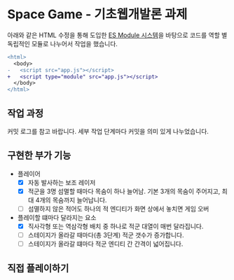 # Space Game - 기초웹개발론 과제

<!-- 영상 첨부 TODO -->

아래와 같은 HTML 수정을 통해 도입한 [ES Module 시스템]을 바탕으로 코드를 역할 별 독립적인 모듈로 나누어서 작업을 했습니다.

[ES Module 시스템]: https://developer.mozilla.org/en-US/docs/Web/JavaScript/Guide/Modules#applying_the_module_to_your_html

```diff
<html>
  <body>
-   <script src="app.js"></script>
+   <script type="module" src="app.js"></script>
  </body>
</html>
```

## 작업 과정

커밋 로그를 참고 바랍니다. 세부 작업 단계마다 커밋을 의미 있게 나누었습니다.

## 구현한 부가 기능

- 플레이어
  - [x] 자동 발사하는 보조 레이저
  - [x] 적군을 3명 섬멸할 때마다 목숨이 하나 늘어남. 기본 3개의 목숨이 주어지고, 최대 4개의 목숨까지 늘어납니다.
  - [ ] 섬멸하지 않은 적어도 하나의 적 엔디티가 화면 상에서 놓치면 게임 오버
- 플레이할 떄마다 달라지는 요소
  - [x] 직사각형 또는 역삼각형 배치 중 하나로 적군 대열이 매번 달라집니다.
  - [ ] 스테이지가 올라갈 때마다(총 3단계) 적군 갯수가 증가합니다.
  - [ ] 스테이지가 올라갈 떄마다 적군 엔디티 간 간격이 넓어집니다.

## 직접 플레이하기

<!-- 주소 TODO -->
